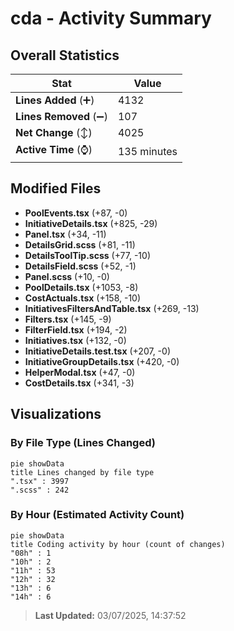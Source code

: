 # cda - Activity Summary 

## Overall Statistics

| Stat                   | Value                                                             |
| ---------------------- | ----------------------------------------------------------------- |
| **Lines Added** (➕)   | 4132                                          |
| **Lines Removed** (➖) | 107                                        |
| **Net Change** (↕)    | 4025                |
| **Active Time** (⌚)   | 135 minutes |


## Modified Files
- **PoolEvents.tsx** (+87, -0)
- **InitiativeDetails.tsx** (+825, -29)
- **Panel.tsx** (+34, -11)
- **DetailsGrid.scss** (+81, -11)
- **DetailsToolTip.scss** (+77, -10)
- **DetailsField.scss** (+52, -1)
- **Panel.scss** (+10, -0)
- **PoolDetails.tsx** (+1053, -8)
- **CostActuals.tsx** (+158, -10)
- **InitiativesFiltersAndTable.tsx** (+269, -13)
- **Filters.tsx** (+145, -9)
- **FilterField.tsx** (+194, -2)
- **Initiatives.tsx** (+132, -0)
- **InitiativeDetails.test.tsx** (+207, -0)
- **InitiativeGroupDetails.tsx** (+420, -0)
- **HelperModal.tsx** (+47, -0)
- **CostDetails.tsx** (+341, -3)

## Visualizations

### By File Type (Lines Changed)

```mermaid
pie showData
title Lines changed by file type
".tsx" : 3997
".scss" : 242
```

### By Hour (Estimated Activity Count)

```mermaid
pie showData
title Coding activity by hour (count of changes)
"08h" : 1
"10h" : 2
"11h" : 53
"12h" : 32
"13h" : 6
"14h" : 6
```


> **Last Updated:** 03/07/2025, 14:37:52